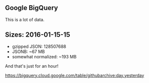## Google BigQuery

This is a lot of data.


## Sizes: 2016-01-15-15

- gzipped JSON: 128507688
- JSONB: ~67 MB
- somewhat normalized: ~193 MB

And that's just for an hour!


https://bigquery.cloud.google.com/table/githubarchive:day.yesterday
